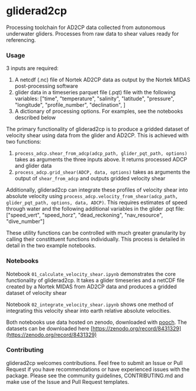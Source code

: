 # gliderad2cp
Processing toolchain for AD2CP data collected from autonomous underwater gliders. Processes from raw data to shear values ready for referencing.

### Usage

3 inputs are required:
1. A netcdf (.nc) file of Nortek AD2CP data as output by the Nortek MIDAS post-processing software
2. glider data in a timeseries parquet file (.pqt) file with the following variables: ["time",
            "temperature",
            "salinity",
            "latitude",
            "pressure",
            "longitude",
            "profile_number",
            "declination",
            ]
3. A dictionary of processing options. For examples, see the notebooks described below

The primary functionality of gliderad2cp is to produce a gridded dataset of velocity shear using data from the glider and AD2CP. This is achieved with two functions:

1. `process_adcp.shear_from_adcp(adcp_path, glider_pqt_path, options)` takes as arguments the three inputs above. It returns processed ADCP and glider data
2. `process_adcp.grid_shear(ADCP, data, options)` takes as arguments the output of `shear_from_adcp` and outputs gridded velocity shear

Additionally, gliderad2cp can integrate these profiles of velocity shear into absolute velocity using `process_adcp.velocity_from_shear(adcp_path, glider_pqt_path, options, data, ADCP)`. This requires estimates of speed through water and the following additional variables in the glider .pqt file: ["speed_vert",
            "speed_horz",
            "dead_reckoning",
            "nav_resource",
            "dive_number"]

These utility functions can be controlled with much greater granularity by calling their constittuent functions individually. This process is detailed in detail in the two example notebooks.

### Notebooks

Notebook `01_calculate_velocity_shear.ipynb` demonstrates the core functionality of gliderad2cp. It takes a glider timeseries and a netCDF file created by a Nortek MIDAS from AD2CP data and produces a gridded dataset of velocity shear

Notebook `02_integrate_velocity_shear.ipynb` shows one method of integrating this velocity shear into earth relative absolute velocities.

Both notebooks use data hosted on zenodo, downloaded with [pooch](https://github.com/fatiando/pooch). The datasets can be downloaded here [https://zenodo.org/record/8431329](https://zenodo.org/record/8431329)

### Contributing

gliderad2cp welcomes contributions. Feel free to submit an Issue or Pull Request if you have recommendations or have experienced issues with the package. Please see the community guidelines, CONTRIBUTING.md and make use of the Issue and Pull Request templates.
